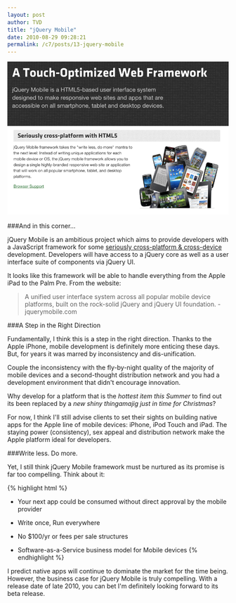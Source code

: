 ```yaml
---
layout: post
author: TVD
title: "jQuery Mobile"
date: 2010-08-29 09:28:21
permalink: /c7/posts/13-jquery-mobile
---
```


![jquery-mobile](/c7/static/jquery-mobile.png)

###And in this corner...

jQuery Mobile is an ambitious project which aims to provide developers with a JavaScript framework for some [seriously cross-platform & cross-device][1] development. Developers will have access to a jQuery core as well as a user interface suite of components via jQuery UI.

It looks like this framework will be able to handle everything from the Apple iPad to the Palm Pre. From the website:

> A unified user interface system across
> all popular mobile device platforms,
> built on the rock-solid jQuery and
> jQuery UI foundation. -jquerymobile.com

###A Step in the Right Direction

Fundamentally, I think this is a step in the right direction. Thanks to the Apple iPhone, mobile development is definitely more enticing these days. But, for years it was marred by inconsistency and dis-unification.

Couple the inconsistency with the fly-by-night quality of the majority of mobile devices and a second-thought distribution network and you had a development environment that didn't encourage innovation.

Why develop for a platform that is the *hottest item this Summer* to find out its been replaced by a *new shiny thingamajig just in time for Christmas*?

For now, I think I'll still advise clients to set their sights on building native apps for the Apple line of mobile devices: iPhone, iPod Touch and iPad. The staying power (consistency), sex appeal and distribution network make the Apple platform ideal for developers.

###Write less. Do more. 

Yet, I still think jQuery Mobile framework must be nurtured as its promise is far too compelling. Think about it:

{% highlight html %}
- Your next app could be consumed without direct approval by the mobile provider

- Write once, Run everywhere

- No $100/yr or fees per sale structures

- Software-as-a-Service business model for Mobile devices
{% endhighlight %}

I predict native apps will continue to dominate the market for the time being. However, the business case for jQuery Mobile is truly compelling. With a release date of late 2010, you can bet I'm definitely looking forward to its beta release.


  [1]: http://jquerymobile.com/
  [2]: http://www.google.com/search?hl=en&q=apple+rejects+google+voice+app&aq=f&aqi=&aql=&oq=&gs_rfai=
